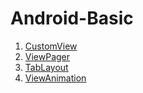 # Android-Basic

1. [CustomView](https://github.com/winfredzen/Android-Basic/blob/master/001_CustomView.md)
2. [ViewPager](https://github.com/winfredzen/Android-Basic/blob/master/002_ViewPager.md)
3. [TabLayout](https://github.com/winfredzen/Android-Basic/blob/master/003_TabLayout.md)
4. [ViewAnimation](https://github.com/winfredzen/Android-Basic/blob/master/004_ViewAnimation.md)
